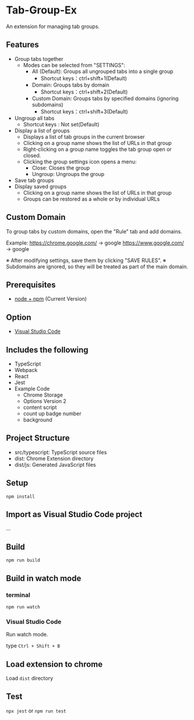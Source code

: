 # Tab-Group-Ex

An extension for managing tab groups.

## Features
* Group tabs together
   * Modes can be selected from "SETTINGS":
       * All (Default): Groups all ungrouped tabs into a single group
         * Shortcut keys：ctrl+shift+1(Default)
       * Domain: Groups tabs by domain
         * Shortcut keys：ctrl+shift+2(Default)
       * Custom Domain: Groups tabs by specified domains (ignoring subdomains)
         * Shortcut keys：ctrl+shift+3(Default)
* Ungroup all tabs
  * Shortcut keys : Not set(Default)
* Display a list of groups
   * Displays a list of tab groups in the current browser
   * Clicking on a group name shows the list of URLs in that group
   * Right-clicking on a group name toggles the tab group open or closed.
   * Clicking the group settings icon opens a menu:
       * Close: Closes the group
       * Ungroup: Ungroups the group
* Save tab groups
* Display saved groups
   * Clicking on a group name shows the list of URLs in that group
   * Groups can be restored as a whole or by individual URLs


## Custom Domain
To group tabs by custom domains, open the "Rule" tab and add domains.

Example:
https://chrome.google.com/ → google
https://www.google.com/ → google

※ After modifying settings, save them by clicking "SAVE RULES".
※ Subdomains are ignored, so they will be treated as part of the main domain.


## Prerequisites

* [node + npm](https://nodejs.org/) (Current Version)

## Option

* [Visual Studio Code](https://code.visualstudio.com/)

## Includes the following

* TypeScript
* Webpack
* React
* Jest
* Example Code
    * Chrome Storage
    * Options Version 2
    * content script
    * count up badge number
    * background

## Project Structure

* src/typescript: TypeScript source files
* dist: Chrome Extension directory
* dist/js: Generated JavaScript files

## Setup

```
npm install
```

## Import as Visual Studio Code project

...

## Build

```
npm run build
```

## Build in watch mode

### terminal

```
npm run watch
```

### Visual Studio Code

Run watch mode.

type `Ctrl + Shift + B`

## Load extension to chrome

Load `dist` directory

## Test
`npx jest` or `npm run test`
